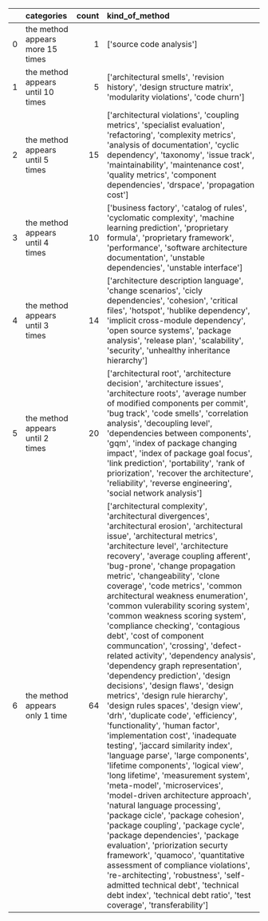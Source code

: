 |    | categories                        |   count | kind_of_method                                                                                                                                                                                                                                                                                                                                                                                                                                                                                                                                                                                                                                                                                                                                                                                                                                                                                                                                                                                                                                                                                                                                                                                                                                                                                                                                                                                                                                                                                                     |
|---:|:----------------------------------|--------:|:-------------------------------------------------------------------------------------------------------------------------------------------------------------------------------------------------------------------------------------------------------------------------------------------------------------------------------------------------------------------------------------------------------------------------------------------------------------------------------------------------------------------------------------------------------------------------------------------------------------------------------------------------------------------------------------------------------------------------------------------------------------------------------------------------------------------------------------------------------------------------------------------------------------------------------------------------------------------------------------------------------------------------------------------------------------------------------------------------------------------------------------------------------------------------------------------------------------------------------------------------------------------------------------------------------------------------------------------------------------------------------------------------------------------------------------------------------------------------------------------------------------------|
|  0 | the method appears more 15 times  |       1 | ['source code analysis']                                                                                                                                                                                                                                                                                                                                                                                                                                                                                                                                                                                                                                                                                                                                                                                                                                                                                                                                                                                                                                                                                                                                                                                                                                                                                                                                                                                                                                                                                           |
|  1 | the method appears until 10 times |       5 | ['architectural smells', 'revision history', 'design structure matrix', 'modularity violations', 'code churn']                                                                                                                                                                                                                                                                                                                                                                                                                                                                                                                                                                                                                                                                                                                                                                                                                                                                                                                                                                                                                                                                                                                                                                                                                                                                                                                                                                                                     |
|  2 | the method appears until 5 times  |      15 | ['architectural violations', 'coupling metrics', 'specialist evaluation', 'refactoring', 'complexity metrics', 'analysis of documentation', 'cyclic dependency', 'taxonomy', 'issue track', 'maintainability', 'maintenance cost', 'quality metrics', 'component dependencies', 'drspace', 'propagation cost']                                                                                                                                                                                                                                                                                                                                                                                                                                                                                                                                                                                                                                                                                                                                                                                                                                                                                                                                                                                                                                                                                                                                                                                                     |
|  3 | the method appears until 4 times  |      10 | ['business factory', 'catalog of rules', 'cyclomatic complexity', 'machine learning prediction', 'proprietary formula', 'proprietary framework', 'performance', 'software architecture documentation', 'unstable dependencies', 'unstable interface']                                                                                                                                                                                                                                                                                                                                                                                                                                                                                                                                                                                                                                                                                                                                                                                                                                                                                                                                                                                                                                                                                                                                                                                                                                                              |
|  4 | the method appears until 3 times  |      14 | ['architecture description language', 'change scenarios', 'cicly dependencies', 'cohesion', 'critical files', 'hotspot', 'hublike dependency', 'implicit cross-module dependency', 'open source systems', 'package analysis', 'release plan', 'scalability', 'security', 'unhealthy inheritance hierarchy']                                                                                                                                                                                                                                                                                                                                                                                                                                                                                                                                                                                                                                                                                                                                                                                                                                                                                                                                                                                                                                                                                                                                                                                                        |
|  5 | the method appears until 2 times  |      20 | ['architectural root', 'architecture decision', 'architecture issues', 'architecture roots', 'average number of modified components per commit', 'bug track', 'code smells', 'correlation analysis', 'decoupling level', 'dependencies between components', 'gqm', 'index of package changing impact', 'index of package goal focus', 'link prediction', 'portability', 'rank of priorization', 'recover the architecture', 'reliability', 'reverse engineering', 'social network analysis']                                                                                                                                                                                                                                                                                                                                                                                                                                                                                                                                                                                                                                                                                                                                                                                                                                                                                                                                                                                                                       |
|  6 | the method appears only 1 time    |      64 | ['architectural complexity', 'architectural divergences', 'architectural erosion', 'architectural issue', 'architectural metrics', 'architecture level', 'architecture recovery', 'average coupling afferent', 'bug-prone', 'change propagation metric', 'changeability', 'clone coverage', 'code metrics', 'common architectural weakness enumeration', 'common vulerability scoring system', 'common weakness scoring system', 'compliance checking', 'contagious debt', 'cost of component communcation', 'crossing', 'defect-related activity', 'dependency analysis', 'dependency graph representation', 'dependency prediction', 'design decisions', 'design flaws', 'design metrics', 'design rule hierarchy', 'design rules spaces', 'design view', 'drh', 'duplicate code', 'efficiency', 'functionality', 'human factor', 'implementation cost', 'inadequate testing', 'jaccard similarity index', 'language parse', 'large components', 'lifetime components', 'logical view', 'long lifetime', 'measurement system', 'meta-model', 'microservices', 'model-driven architecture approach', 'natural language processing', 'package cicle', 'package cohesion', 'package coupling', 'package cycle', 'package dependencies', 'package evaluation', 'priorization securty framework', 'quamoco', 'quantitative assessment of compliance violations', 're-architecting', 'robustness', 'self-admitted technical debt', 'technical debt index', 'technical debt ratio', 'test coverage', 'transferability'] |